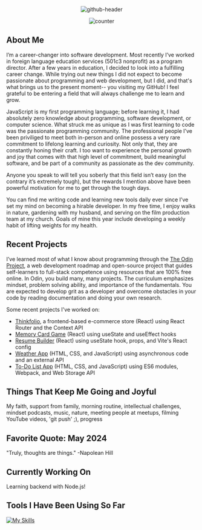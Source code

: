 

<div align="center">
  
![github-header](https://github.com/mrzamin/mrzamin/assets/142754418/5b5ecd31-5553-477e-8592-389a7ee17520)




</div>

<div align="center">
<img src="https://komarev.com/ghpvc/?username=mrzamin&color=lightgrey" alt="counter"/>
</div>

## About Me

I’m a career-changer into software development. Most recently I’ve worked in foreign language education services (501c3 nonprofit) as a program director. After a few years in education, I decided to look into a fulfilling career change. While trying out new things I did not expect to become passionate about programming and web development, but I did, and that's what brings us to the present moment-- you visiting my GitHub! I feel grateful to be entering a field that will always challenge me to learn and grow. 

JavaScript is my first programming language; before learning it, I had absolutely zero knowledge about programming, software development, or computer science. What struck me as unique as I was first learning to code was the passionate programming community. The professional people I’ve been priviliged to meet both in-person and online possess a very rare commitment to lifelong learning and curiosity. Not only that, they are constantly honing their craft. I too want to experience the personal growth and joy that comes with that high level of commitment, build meaningful software, and be part of a community as passionate as the dev community.

Anyone you speak to will tell you soberly that this field isn’t easy (on the contrary it’s extremely tough), but the rewards I mention above have been powerful motivation for me to get through the tough days. 

You can find me writing code and learning new tools daily ever since I’ve set my mind on becoming a hirable developer. In my free time, I enjoy walks in nature, gardening with my husband, and serving on the film production team at my church. Goals of mine this year include developing a weekly habit of lifting weights for my health.

## Recent Projects

I’ve learned most of what I know about programming through the [The Odin Project](https://www.theodinproject.com/about), a web development roadmap and open-source project that guides self-learners to full-stack competence using resources that are 100% free online. In Odin, you build many, many projects. The curriculum emphasizes mindset, problem solving ability, and importance of the fundamentals. You are expected to develop grit as a developer and overcome obstacles in your code by reading documentation and doing your own research. 

Some recent projects I've worked on:

- [Thinkfolio](https://github.com/mrzamin/bookstore), a frontend-based e-commerce store (React) using React Router and the Context API
- [Memory Card Game](https://github.com/mrzamin/memory-game) (React) using useState and useEffect hooks
- [Resume Builder](https://github.com/mrzamin/cv-builder) (React) using useState hook, props, and Vite's React config
- [Weather App](https://github.com/mrzamin/weather-app) (HTML, CSS, and JavaScript) using asynchronous code and an external API
- [To-Do List App](https://github.com/mrzamin/to-do-list-app) (HTML, CSS, and JavaScript) using ES6 modules, Webpack, and Web Storage API

## Things That Keep Me Going and Joyful
My faith, support from family, morning routine, intellectual challenges, mindset podcasts, music, nature, meeting people at meetups, filming YouTube videos, 'git push' ;), progress

## Favorite Quote: May 2024

"Truly, thoughts are things." -Napolean Hill

## Currently Working On

Learning backend with Node.js!

## Tools I Have Been Using So Far

[![My Skills](https://skillicons.dev/icons?i=js,html,css,babel,git,jest,npm,react,ubuntu,vscode,webpack)](https://skillicons.dev)
